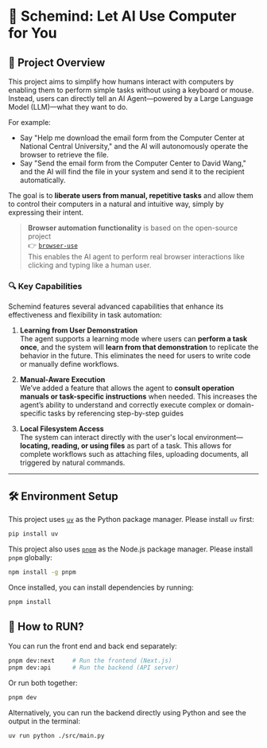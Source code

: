 # 🤖 Schemind: Let AI Use Computer for You

## 🚀 Project Overview

This project aims to simplify how humans interact with computers by enabling them to perform simple tasks without using a keyboard or mouse. Instead, users can directly tell an AI Agent—powered by a Large Language Model (LLM)—what they want to do.

For example:
- Say "Help me download the email form from the Computer Center at National Central University," and the AI will autonomously operate the browser to retrieve the file.
- Say "Send the email form from the Computer Center to David Wang," and the AI will find the file in your system and send it to the recipient automatically.

The goal is to **liberate users from manual, repetitive tasks** and allow them to control their computers in a natural and intuitive way, simply by expressing their intent.
>  **Browser automation functionality** is based on the open-source project  
> 👉 [`browser-use`](https://github.com/browser-use/browser-use)  
> This enables the AI agent to perform real browser interactions like clicking and typing like a human user.
### 🔍 Key Capabilities

Schemind features several advanced capabilities that enhance its effectiveness and flexibility in task automation:

1. **Learning from User Demonstration**  
   The agent supports a learning mode where users can **perform a task once**, and the system will **learn from that demonstration** to replicate the behavior in the future. This eliminates the need for users to write code or manually define workflows.

2. **Manual-Aware Execution**  
   We’ve added a feature that allows the agent to **consult operation manuals or task-specific instructions** when needed. This increases the agent’s ability to understand and correctly execute complex or domain-specific tasks by referencing step-by-step guides 

3. **Local Filesystem Access**  
   The system can interact directly with the user's local environment—**locating, reading, or using files** as part of a task. This allows for complete workflows such as attaching files, uploading documents, all triggered by natural commands.




---

## 🛠️ Environment Setup

This project uses [`uv`](https://github.com/astral-sh/uv) as the Python package manager. Please install `uv` first:

```bash
pip install uv
```

This project also uses [`pnpm`](https://github.com/pnpm/pnpm) as the Node.js package manager. Please install `pnpm` globally:

```bash
npm install -g pnpm
```

Once installed, you can install dependencies by running:

```bash
pnpm install
```
## 🧪 How to RUN?

You can run the front end and back end separately:

```bash
pnpm dev:next     # Run the frontend (Next.js)
pnpm dev:api      # Run the backend (API server)
```

Or run both together:

```bash
pnpm dev
```

Alternatively, you can run the backend directly using Python and see the output in the terminal:

```bash
uv run python ./src/main.py
```
